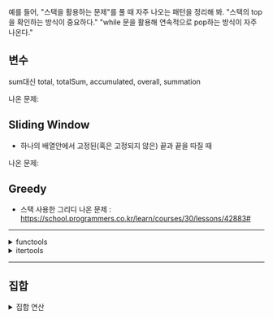 
예를 들어, "스택을 활용하는 문제"를 풀 때 자주 나오는 패턴을 정리해 봐.
"스택의 top을 확인하는 방식이 중요하다."
"while 문을 활용해 연속적으로 pop하는 방식이 자주 나온다."

## 변수

sum대신 total, totalSum, accumulated, overall, summation

나온 문제:

## Sliding Window

- 하나의 배열안에서 고정된(혹은 고정되지 않은) 끝과 끝을 따질 때

나온 문제:

## Greedy

- 스택 사용한 그리디
나온 문제 :
<https://school.programmers.co.kr/learn/courses/30/lessons/42883#>


-----
<details>
<summary> functools </summary>
  
1. cmp_to_key
res = sorted(기존 함수, key = **cmp_to*key**(비교 함수) )
비교함수 (a, b ) < 0 -> a가 b보다 앞에, 그대로 유지
비교함수 (a, b ) == 0 -> 두 값의 순서 유지
##### (양수)비교함수 (a, b ) > 0 -> b가 a보다 앞에, 순서 바꾸기

|장점|담점|
|---|---|
|비교 함수 사용 가능|비교 연산 여러번 수행, 성능 떨어짐|
|복잡한 정렬 기준이 있을 때| key를 직접 사용하는게 효율적|
|sorted, min, max 사용 가능 | |

나온 문제:
<https://school.programmers.co.kr/learn/courses/30/lessons/42746#>

</details>

<details>
<summary> itertools  </summary>
  

1. Permutations
  Permutationns(대상 집합, 몇개 선정)


나온 문제 :
<https://school.programmers.co.kr/learn/courses/30/lessons/42839#>

2. chain
  여러개의 리터러블을 하나의 리터러블로 연결해주는 기능

**새로운 리스트를 생성하는게 아니라, 순차적으로 리스트를 참조하는 것이므로, 공간 효율성이 좋다.**
( + 로 연결하는 것보다 효율적이다.)
나온 문제 : 
<https://school.programmers.co.kr/learn/courses/30/lessons/68645>
</details>

------

## 집합

<details>
  <summary> 집합 연산</summary>
 합집합 = |

 나온 문제 :
 <https://school.programmers.co.kr/learn/courses/30/lessons/42839#>
  
</details>
